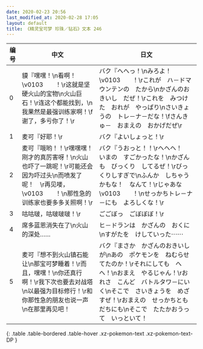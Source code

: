 ```yaml
---
date: 2020-02-23 20:56
last_modified_at: 2020-02-28 17:05
layout: default
title: 《精灵宝可梦 珍珠／钻石》文本 246
---
```

| 编号 | 中文 | 日文 |
| ---- | ---- | ---- |
| 0 | 貘『嘿嘿！\n看啊！\v0103　　！\r这就是坚硬火山的宝物\n火山巨石！\r连这个都能找到，\n我果然是最强训练家啊！\f谢了，多亏你了！\r | バク『へへっ！\nみろよ！　\v0103　　！\rこれが　ハ－ドマウンテンの　たから\nかざんのおきいし　だぜ！\rこれを　みつけた　おれが　やっぱり\nさいきょうの　トレ－ナ－だな！\fさんきゅ－　おまえの　おかげだぜ\r |
| 1 | 麦可『好耶！\r | バク『よいしょっと！\r |
| 2 | 麦可『哦哟！！\r嘿嘿嘿！刚才的真厉害呀！\n火山也吓了一跳呢！\r可能还会因为吓过头\n而喷发了呢！　\r再见喽，\v0103　　！\n那性急的训练家也要多多关照啊！\r | バク『うおっと！！\rヘヘヘ！　いまの　すごかったな！\nかざんも　びっくり　してるぜ！\rびっくりしすぎで\nふんか　しちゃうかもな！　なんて！\rじゃあな　\v0103　　！\nせっかちトレ－ナ－にも　よろしくな！\r |
| 3 | 咕咕啵，咕啵啵啵！\r | ごごぼっ　ごぼぼぼ！\r |
| 4 | 席多蓝恩消失在了\n火山的深处…… | ヒ－ドランは　かざんの　おくに\nすがたを　けしていった⋯⋯ |
| 5 | 麦可『想不到火山镇石能让\n那宝可梦睡着！\r而且，嘿嘿！\n你还真行啊！\r我下次也要去对战塔\n以最强为目标修行！\r和你那性急的朋友也说一声\n在那里再见吧！ | バク『まさか　かざんのおきいしが\nあの　ポケモンを　ねむらせてたのか！\rそれにしても　へへ！\nおまえ　やるじゃん！\rおれさ　こんど　バトルタワ－にいく\nそこで　さいきょうを　めざすぜ！\rおまえの　せっかちともだちにも\nそこで　たたかおうって　いっといて！ |
{: .table .table-bordered .table-hover .xz-pokemon-text .xz-pokemon-text-DP }